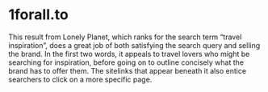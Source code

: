 # 1forall.to
This result from Lonely Planet, which ranks for the search term “travel inspiration”, does a great job of both satisfying the search query and selling the brand. In the first two words, it appeals to travel lovers who might be searching for inspiration, before going on to outline concisely what the brand has to offer them. The sitelinks that appear beneath it also entice searchers to click on a more specific page.
